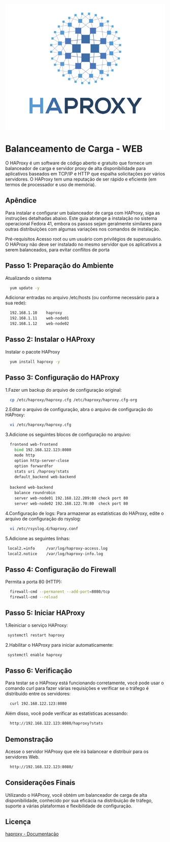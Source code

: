 
![Logo](https://github.com/ricardoas30/HAProxy/blob/main/logo-haproxy.png)



# Balanceamento de Carga - WEB

O HAProxy é um software de código aberto e gratuito que fornece um balanceador de carga e servidor proxy de alta disponibilidade 
para aplicativos baseados em TCP/IP e HTTP que espalha solicitações por vários servidores. O HAProxy tem uma reputação 
de ser rápido e eficiente (em termos de processador e uso de memória).



## Apêndice

Para instalar e configurar um balanceador de carga com HAProxy, siga as instruções detalhadas abaixo. Este guia abrange a instalação no sistema operacional Fedora 41, embora os passos sejam geralmente similares para outras distribuições com algumas variações nos comandos de instalação.

Pré-requisitos
Acesso root ou um usuário com privilégios de superusuário.
O HAProxy não deve ser instalado no mesmo servidor que os aplicativos a serem balanceados, para evitar conflitos de porta

## Passo 1: Preparação do Ambiente

Atualizando o sistema

```bash
  yum update -y
```

Adicionar entradas no arquivo /etc/hosts (ou conforme necessário para a sua rede):

```bash
  192.168.1.10    haproxy  
  192.168.1.11    web-node01  
  192.168.1.12    web-node02
```    

## Passo 2: Instalar o HAProxy

Instalar o pacote HAProxy

```bash
  yum install haproxy -y
```    

## Passo 3: Configuração do HAProxy

1.Fazer um backup do arquivo de configuração original:

```bash
  cp /etc/haproxy/haproxy.cfg /etc/haproxy/haproxy.cfg-org
```

2.Editar o arquivo de configuração,
abra o arquivo de configuração do HAProxy:

```bash
  vi /etc/haproxy/haproxy.cfg
```

3.Adicione os seguintes blocos de configuração no arquivo:

```bash
  frontend web-frontend
    bind 192.168.122.123:8080
    mode http
    option http-server-close
    option forwardfor
    stats uri /haproxy?stats
    default_backend web-backend

  backend web-backend
    balance roundrobin
    server web-node01 192.168.122.209:80 check port 80
    server web-node02 192.168.122.70:80  check port 80
```    

4.Configuração de logs:
Para armazenar as estatísticas do HAProxy, edite o arquivo de configuração do rsyslog:

```bash
  vi /etc/rsyslog.d/haproxy.conf
```  

5.Adicione as seguintes linhas:

```bash
 local2.=info     /var/log/haproxy-access.log  
 local2.notice    /var/log/haproxy-info.log
```  

## Passo 4: Configuração do Firewall

Permita a porta 80 (HTTP):

```bash
  firewall-cmd --permanent --add-port=8080/tcp  
  firewall-cmd --reload
```  

## Passo 5: Iniciar HAProxy

1.Reiniciar o serviço HAProxy:

```bash
 systemctl restart haproxy
```  

2.Habilitar o HAProxy para iniciar automaticamente:

```bash
 systemctl enable haproxy
```  

## Passo 6: Verificação

Para testar se o HAProxy está funcionando corretamente, você pode usar o comando curl para fazer várias requisições e verificar se o tráfego é distribuído entre os servidores:

```bash
  curl 192.168.122.123:8080
```

Além disso, você pode verificar as estatísticas acessando:

```bash
  http://192.168.122.123:8080/haproxy?stats
```


## Demonstração

Acesse o servidor HAProxy que ele irá balancear e distribuir para os servidores Web.

```bash
  http://192.168.122.123:8080/
```  

## Considerações Finais

Utilizando o HAProxy, você obtém um balanceador de carga de alta disponibilidade, conhecido por sua eficácia na distribuição de tráfego, suporte a várias plataformas e flexibilidade de configuração.
## Licença

[haproxy - Documentação](https://www.haproxy.org/)

